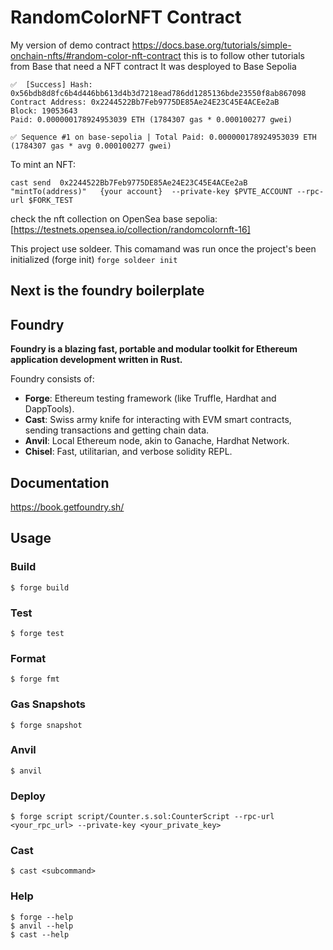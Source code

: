 # RandomColorNFT Contract
My version of demo contract https://docs.base.org/tutorials/simple-onchain-nfts/#random-color-nft-contract
this is to follow other tutorials from Base that need a NFT contract
It was desployed to Base Sepolia

```
✅  [Success] Hash: 0x56bdb8d8fc6b4d446bb613d4b3d7218ead786dd1285136bde23550f8ab867098
Contract Address: 0x2244522Bb7Feb9775DE85Ae24E23C45E4ACEe2aB
Block: 19053643
Paid: 0.000000178924953039 ETH (1784307 gas * 0.000100277 gwei)

✅ Sequence #1 on base-sepolia | Total Paid: 0.000000178924953039 ETH (1784307 gas * avg 0.000100277 gwei)
```

To mint an NFT:

``cast send  0x2244522Bb7Feb9775DE85Ae24E23C45E4ACEe2aB   "mintTo(address)"   {your account}  --private-key $PVTE_ACCOUNT --rpc-url $FORK_TEST``

check the nft collection on OpenSea base sepolia: 
[https://testnets.opensea.io/collection/randomcolornft-16]

This project use soldeer. This comamand was run once the project's been initialized (forge init)
``forge soldeer init``


## Next is the foundry boilerplate
## Foundry

**Foundry is a blazing fast, portable and modular toolkit for Ethereum application development written in Rust.**

Foundry consists of:

-   **Forge**: Ethereum testing framework (like Truffle, Hardhat and DappTools).
-   **Cast**: Swiss army knife for interacting with EVM smart contracts, sending transactions and getting chain data.
-   **Anvil**: Local Ethereum node, akin to Ganache, Hardhat Network.
-   **Chisel**: Fast, utilitarian, and verbose solidity REPL.

## Documentation

https://book.getfoundry.sh/

## Usage

### Build

```shell
$ forge build
```

### Test

```shell
$ forge test
```

### Format

```shell
$ forge fmt
```

### Gas Snapshots

```shell
$ forge snapshot
```

### Anvil

```shell
$ anvil
```

### Deploy

```shell
$ forge script script/Counter.s.sol:CounterScript --rpc-url <your_rpc_url> --private-key <your_private_key>
```

### Cast

```shell
$ cast <subcommand>
```

### Help

```shell
$ forge --help
$ anvil --help
$ cast --help
```
